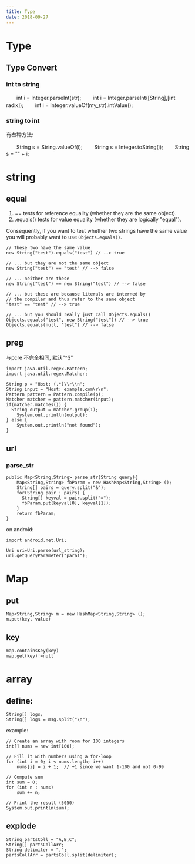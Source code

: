 ```yaml
---
title: Type
date: 2018-09-27
---
```

# Type

## Type Convert

### int to string

　　int i = Integer.parseInt(str);
　　int i = Integer.parseInt([String],[int radix]);
　　int i = Integer.valueOf(my_str).intValue();

### string to int
有叁种方法:

　　String s = String.valueOf(i);
　　String s = Integer.toString(i);
　　String s = "" + i;

# string

## equal

1. == tests for reference equality (whether they are the same object).
2. .equals() tests for value equality (whether they are logically "equal").

Consequently, if you want to test whether two strings have the same value you will probably want to use `Objects.equals()`.

    // These two have the same value
    new String("test").equals("test") // --> true

    // ... but they are not the same object
    new String("test") == "test" // --> false

    // ... neither are these
    new String("test") == new String("test") // --> false

    // ... but these are because literals are interned by
    // the compiler and thus refer to the same object
    "test" == "test" // --> true

    // ... but you should really just call Objects.equals()
    Objects.equals("test", new String("test")) // --> true
    Objects.equals(null, "test") // --> false

## preg

与pcre 不完全相同, 默认"^$"

    import java.util.regex.Pattern;
    import java.util.regex.Matcher;

    String p = "Host: (.*)\\r\\n";
    String input = "Host: example.com\r\n";
    Pattern pattern = Pattern.compile(p);
    Matcher matcher = pattern.matcher(input);
    if(matcher.matches()) {
      String output = matcher.group(1);
        System.out.println(output);
    } else {
        System.out.println("not found");
    }

## url

### parse_str

    public Map<String,String> parse_str(String query){
        Map<String,String> fbParam = new HashMap<String,String> ();
        String[] pairs = query.split("&");
        for(String pair : pairs) {
          String[] keyval = pair.split("=");
          fbParam.put(keyval[0], keyval[1]);
        }
        return fbParam;
    }

on android:

    import android.net.Uri;

    Uri uri=Uri.parse(url_string);
    uri.getQueryParameter("para1");

# Map

## put

    Map<String,String> m = new HashMap<String,String> ();
    m.put(key, value)

## key

    map.containsKey(key)
    map.get(key)!=null

# array

## define:

    String[] logs;
    String[] logs = msg.split("\n");

example:

    // Create an array with room for 100 integers
    int[] nums = new int[100];

    // Fill it with numbers using a for-loop
    for (int i = 0; i < nums.length; i++)
        nums[i] = i + 1;  // +1 since we want 1-100 and not 0-99

    // Compute sum
    int sum = 0;
    for (int n : nums)
        sum += n;

    // Print the result (5050)
    System.out.println(sum);

## explode

    String partsColl = "A,B,C";
    String[] partsCollArr;
    String delimiter = ",";
    partsCollArr = partsColl.split(delimiter);